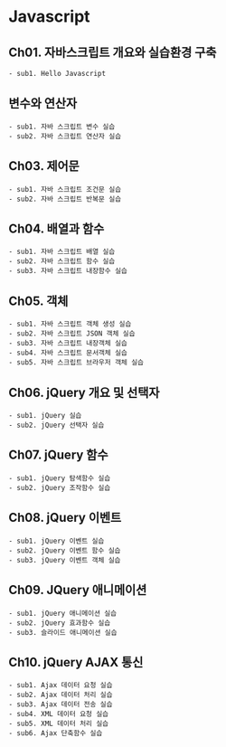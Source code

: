 # Javascript
## Ch01. 자바스크립트 개요와 실습환경 구축
```
- sub1. Hello Javascript
```
## 변수와 연산자
```
- sub1. 자바 스크립트 변수 실습
- sub2. 자바 스크립트 연산자 실습
```
## Ch03. 제어문
```
- sub1. 자바 스크립트 조건문 실습
- sub2. 자바 스크립트 반복문 실습
```
## Ch04. 배열과 함수
```
- sub1. 자바 스크립트 배열 실습
- sub2. 자바 스크립트 함수 실습
- sub3. 자바 스크립트 내장함수 실습
```
## Ch05. 객체
```
- sub1. 자바 스크립트 객체 생성 실습
- sub2. 자바 스크립트 JSON 객체 실습
- sub3. 자바 스크립트 내장객체 실습
- sub4. 자바 스크립트 문서객체 실습
- sub5. 자바 스크립트 브라우저 객체 실습
```
## Ch06. jQuery 개요 및 선택자
```
- sub1. jQuery 실습
- sub2. jQuery 선택자 실습
```
## Ch07. jQuery 함수
```
- sub1. jQuery 탐색함수 실습
- sub2. jQuery 조작함수 실습
```
## Ch08. jQuery 이벤트
```
- sub1. jQuery 이벤트 실습
- sub2. jQuery 이벤트 함수 실습
- sub3. jQuery 이벤트 객체 실습
```
## Ch09. JQuery 애니메이션
```
- sub1. jQuery 애니메이션 실습
- sub2. jQuery 효과함수 실습
- sub3. 슬라이드 애니메이션 실습
```
## Ch10. jQuery AJAX 통신
```
- sub1. Ajax 데이터 요청 실습
- sub2. Ajax 데이터 처리 실습
- sub3. Ajax 데이터 전송 실습
- sub4. XML 데이터 요청 실습
- sub5. XML 데이터 처리 실습
- sub6. Ajax 단축함수 실습
```
